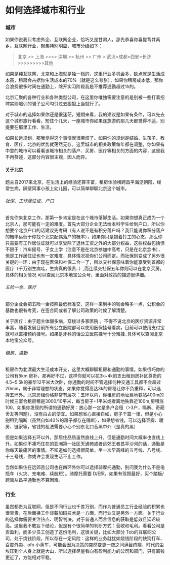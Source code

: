 # 如何选择城市和行业

### 城市
如果你说我只考虑外企、互联网企业，恰巧又是甘肃人，那先恭喜你喜提背井离乡。互联网行业，聚集特别明显，城市分级如下：
> 北京 >> 上海 >>>> 深圳 >= 杭州 >> 广州 > 武汉=成都=西安>长沙 >>>>>>>>>其他

如果是纯互联网，北京和上海就是独一档的，这里行业多机会多，缺点就是生活成本高，租房会占据你生活成本的70%（就是这么夸张），如果你租房成本低，那你会浪费很多时间在通勤上，除开实习阶段我是不推荐通勤超过1h的。

北京汇聚的各种行业和各种类型公司，在这里你唯独需要注意的是别被一些打着招聘实则培训的骗子公司勾引过去狠狠上当就行了。

对于城市的选择如果你还是很迷茫，短期来看，我的建议是如果有条件，可以先去这个城市旅行看看，短住个几天，一座城市你如果连旅游的那几天都觉得不适，别提要在那里工作、生活。

如果长远规划，那我觉得这个事情就很麻烦了。如果你的规划是结婚、生孩子、教育、医疗，北京的优势就荡然无存。这里城市的相关政策每年都在调整，你如果有中意的城市可以看看该城市相关的落户、买房、医疗等相关的方面的内容，这里我不再赘述，这部分内容很主观，因人而异。

#### 关于北京

题主自2017来北京，在生活上的经验还算丰富，租房体验横跨昌平海淀朝阳，经常生病，隔壁同事小孩上幼儿园，可以简单聊聊北京这个城市。

###### 社保、工作居住证、户口

首先你来北京工作，那第一步肯定是在这个城市落脚生活。如果你想真正成为一个北京人，那可能有一定的难度。首先大部分企业无法给本科学生给到户口，所以你想要个北京户口的话建议先考研（有人说不是有积分落户吗？我只能说你积分落户的概率远低于你找个北京配偶落户的概率），如果你只是抱着打工的心态，那么你只需要有工作居住证就可以享受除了退休工资之外的大部分权益，这些权益包括但不限于：汽车摇号、子女上学（注意不是在北京参加中高考，只是在北京念书），但是工作居住证也有一定难度，具体情况视你们公司而定。而社保则变成了另外很关键的一环：由于现在医保和社保二合一了，所以交社保意味着你能享受到首都的医疗（千万别生病哇，生病真的很贵..）,而连续交社保五年你则可以在北京买房。具体的相关情况 可以查阅北京本地宝公众号，里面对政策的描述很详细。

###### 五险一金、医疗

部分企业会把五险一金按照最低标准交，这样一来到手的钱会略多一点，公积金的基数也很有考究，在签合同或者了解公司政策的时候了解清楚。

关于医疗：由于题主体弱多病，穿梭过多家医院 。不得不说北京的医疗资源非常丰富，随着发展目前所有公立医院都可以使用医保挂号看病，目前可以使用支付宝就可以直接预约挂号。如果是牙科的话公立医院挂号十分难挂..具体可以查阅北京本地宝公众号。
###### 租房、通勤

租房作为北漂最大生活成本开支，这里大概聊聊租房和通勤的事情。如果很巧你的公司有5km 房补，那再好不过，这样你就可以花3k~4k的支出租到房补区尊贵的4.5~5.5k的豪华12平米大次卧，你通勤的时间不管选择何种交通工具都不会超过20min，属于非常理想的状态。如果你觉得高达3k的房租让你不负重释，可以选择五环外。北京房租价格非常有层次：五环以内，你租房的地址离地铁站400m的时候三室合租房租是3000/10平米，每当房子+1平米或者离地铁靠近100m,房租涨100，如果你发现的所谓的通勤好房：放心那一定是多户合租（>3户，隔断、奇葩舍友等问题），没有白占的便宜。如果想省心直接自如，房子千篇一律，但是小心别租到隔断（虽然自如40%的房子都存在隔断），如果想省钱，可以选择豆瓣、暖房、链家等，省钱的租法需要小心个别东北口音黑中介（是真的黑）

但是如果选择五环以外，那居住品质虽然直线上升，但是通勤时间大概率也直线上升。如果你不凑巧住在的亚洲第一社区天通苑或者远郊王者昌平沙河的话，通勤是你每天最痛苦的事情。不知道如何选择很简单，坐一次早高峰的五号线、八号线、十三号线，你或许会发现生活不止工作。

当然如果住在远郊且公司也在四环外你可以选择骑摩托通勤，别问我为什么不是电瓶车（火灾、充电难、续航短）。骑摩托需要 D/E照，如果有驾照最好，买个踏板/跨骑从昌平通勤也不算困难。

### 行业

虽然都贵为互联网，但是不同行业也千差万别，而作为普通员工行业经验的积累也很宝贵，在后面换工作谈薪加码技术是一方面，而行业又是另外一方面。关于行业的选择你需要关注热点、明智判决，对于普通人而言信息的获取是低效且延迟较高。这里我不敢妄下结论，但是有个很简单的判断方式：营收和毛利。看看公司是否盈利，而多少员工创造了这份毛利，这很关键，比如大部分 Tob的互联网公司，处于烧钱阶段，所以存在一定风险：这样的业务就犹如烧钱阶段的快狗打车、百度外卖、ofo 小黄车，可能会因为决策的突然变更一夜之间满目疮痍，时代的尘埃压到个人身上就是大山，所以选择尽量看向有盈利能力的公司和部门，只有离钱更近了，方能相对平稳。